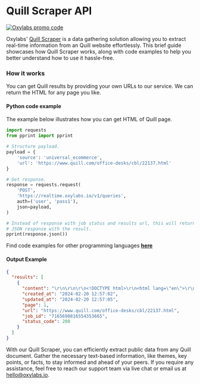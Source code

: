 # Quill Scraper API

[![Oxylabs promo code](https://user-images.githubusercontent.com/129506779/250792357-8289e25e-9c36-4dc0-a5e2-2706db797bb5.png)](https://oxylabs.go2cloud.org/aff_c?offer_id=7&aff_id=877&url_id=112)

Oxylabs' [Quill Scraper](https://oxylabs.io/products/scraper-api/ecommerce/quill?utm_source=github&utm_medium=repositories&utm_campaign=product) is a data gathering solution allowing you to extract real-time information from an Quill website effortlessly. This brief guide showcases how Quill Scraper works, along with code examples to help you better understand how to use it hassle-free.

### How it works

You can get Quill results by providing your own URLs to our service. We can return the HTML for any page you like.

#### Python code example

The example below illustrates how you can get HTML of Quill page.

```python
import requests
from pprint import pprint

# Structure payload.
payload = {
    'source': 'universal_ecommerce',
    'url': 'https://www.quill.com/office-desks/cbl/22137.html'
}

# Get response.
response = requests.request(
    'POST',
    'https://realtime.oxylabs.io/v1/queries',
    auth=('user', 'pass1'),
    json=payload,
)

# Instead of response with job status and results url, this will return the
# JSON response with the result.
pprint(response.json())
```
Find code examples for other programming languages [**here**](https://github.com/oxylabs/quill-scraper/tree/main/code%20examples)

#### Output Example
```json
{
  "results": [
    {
      "content": "\r\n\r\n\r\n<!DOCTYPE html>\r\n<html lang=\"en\">\r\n<head>\r\n    <meta name=\"viewport\" content=\"width=device-wid ... </html>",
      "created_at": "2024-02-20 12:57:02",
      "updated_at": "2024-02-20 12:57:05",
      "page": 1,
      "url": "https://www.quill.com/office-desks/cbl/22137.html",
      "job_id": "7165690816554353665",
      "status_code": 200
    }
  ]
}
```
With our Quill Scraper, you can efficiently extract public data from any Quill document. Gather the necessary text-based information, like themes, key points, or facts, to stay informed and ahead of your peers. If you require any assistance, feel free to reach our support team via live chat or email us at hello@oxylabs.io.
